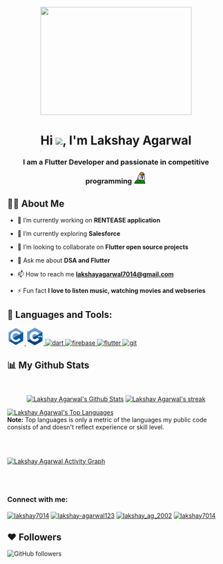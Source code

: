 
<p align="center">
<a href="#"><img width=350 height=250  src="https://miro.medium.com/max/1360/1*IRGHmiGsa16stedQvIaZfw.gif" /></a>
</p>


<h1 align="center">Hi <img src="https://raw.githubusercontent.com/MartinHeinz/MartinHeinz/master/wave.gif" width="30px">, I'm Lakshay Agarwal</h1>
<h3 align="center">I am a Flutter Developer and passionate in competitive programming <a target="_blank" rel="noopener noreferrer" href="https://raw.githubusercontent.com/ItsAnunesS/ItsAnunesS/master/src/img/parrots/flags/indiaparrot.gif"><img src="https://raw.githubusercontent.com/ItsAnunesS/ItsAnunesS/master/src/img/parrots/flags/indiaparrot.gif" width="30" height="40" style="max-width:100%;"></a></h3>


## 🙋‍♂️ About Me

- 🔭 I’m currently working on **RENTEASE application**

- 🌱 I’m currently exploring **Salesforce**

- 👯 I’m looking to collaborate on **Flutter open source projects**

- 💬 Ask me about **DSA and Flutter**

- 📫 How to reach me **lakshayagarwal7014@gmail.com**

- ⚡ Fun fact **I love to listen music, watching movies and webseries**


## 🚀 Languages and Tools:
<p align="left"> <a href="https://www.cprogramming.com/" target="_blank" rel="noreferrer"> <img src="https://raw.githubusercontent.com/devicons/devicon/master/icons/c/c-original.svg" alt="c" width="40" height="40"/> </a> <a href="https://www.w3schools.com/cpp/" target="_blank" rel="noreferrer"> <img src="https://raw.githubusercontent.com/devicons/devicon/master/icons/cplusplus/cplusplus-original.svg" alt="cplusplus" width="40" height="40"/> </a> <a href="https://dart.dev" target="_blank" rel="noreferrer"> <img src="https://www.vectorlogo.zone/logos/dartlang/dartlang-icon.svg" alt="dart" width="40" height="40"/> </a> <a href="https://firebase.google.com/" target="_blank" rel="noreferrer"> <img src="https://www.vectorlogo.zone/logos/firebase/firebase-icon.svg" alt="firebase" width="40" height="40"/> </a> <a href="https://flutter.dev" target="_blank" rel="noreferrer"> <img src="https://www.vectorlogo.zone/logos/flutterio/flutterio-icon.svg" alt="flutter" width="40" height="40"/> </a> <a href="https://git-scm.com/" target="_blank" rel="noreferrer"> <img src="https://www.vectorlogo.zone/logos/git-scm/git-scm-icon.svg" alt="git" width="40" height="40"/> </a> </p>



## 📊 My Github Stats

  <br/>
    <p align="center">
    <a href="https://github.com/lakshay-7014/github-readme-stats"><img alt="Lakshay Agarwal's Github Stats" src="https://github-readme-stats.vercel.app/api?username=lakshay-7014&show_icons=true&count_private=true&theme=react&hide_border=true&bg_color=0D1117" /></a>
    <a href="https://github.com/lakshay-7014/github-readme-streak-stats">
        <img title="🔥 Get streak stats for your profile at git.io/streak-stats" alt="Lakshay Agarwal's streak" src="https://github-readme-streak-stats.herokuapp.com/?user=lakshay-7014&theme=black-ice&hide_border=true&stroke=0000&background=060A0CD0"/>
    </a>
</p>

  <a href="https://github.com/lakshay-7014/github-readme-stats"><img alt="Lakshay Agarwal's Top Languages" src="https://github-readme-stats.vercel.app/api/top-langs/?username=lakshay-7014&langs_count=8&count_private=true&layout=compact&theme=react&hide_border=true&bg_color=0D1117" /></a>
  <br/>
  <b>Note:</b> Top languages is only a metric of the languages my public code consists of and doesn't reflect experience or skill level.


<br/>
<br/>

<a href="https://github.com/lakshay-7014/github-readme-activity-graph"><img alt="Lakshay Agarwal Activity Graph" src="https://activity-graph.herokuapp.com/graph?username=lakshay-7014&bg_color=0D1117&color=5BCDEC&line=5BCDEC&point=FFFFFF&hide_border=true" /></a>

<br/>
<br/>


<h3 align="left">Connect with me:</h3>
<p align="left">
<a href="https://twitter.com/lakshay7014" target="blank"><img align="center" src="https://raw.githubusercontent.com/rahuldkjain/github-profile-readme-generator/master/src/images/icons/Social/twitter.svg" alt="lakshay7014" height="30" width="40" /></a>
<a href="https://linkedin.com/in/lakshay-agarwal123" target="blank"><img align="center" src="https://raw.githubusercontent.com/rahuldkjain/github-profile-readme-generator/master/src/images/icons/Social/linked-in-alt.svg" alt="lakshay-agarwal123" height="30" width="40" /></a>
<a href="https://instagram.com/lakshay_ag_2002" target="blank"><img align="center" src="https://raw.githubusercontent.com/rahuldkjain/github-profile-readme-generator/master/src/images/icons/Social/instagram.svg" alt="lakshay_ag_2002" height="30" width="40" /></a>
<a href="https://www.leetcode.com/lakshay7014" target="blank"><img align="center" src="https://raw.githubusercontent.com/rahuldkjain/github-profile-readme-generator/master/src/images/icons/Social/leet-code.svg" alt="lakshay7014" height="30" width="40" /></a>
</p>

## ❤ Followers

![GitHub followers](https://img.shields.io/github/followers/lakshay-7014?style=for-the-badge)
